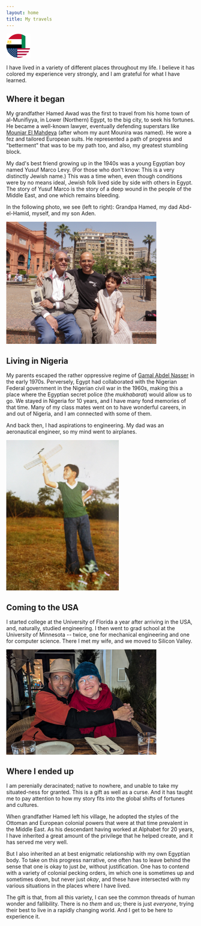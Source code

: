 ```yaml
---
layout: home
title: My travels
---
```


<img src="icon.png" width="64px">

I have lived in a variety of different places throughout my life. I believe it has colored my experience very strongly, and I am grateful for what I have learned.

## Where it began

My grandfather Hamed Awad was the first to travel from his home town of al-Munifiyya, in Lower (Northern) Egypt, to the big city, to seek his fortunes. He became a well-known lawyer, eventually defending superstars like <a href="https://en.wikipedia.org/wiki/Mounira_El_Mahdeya">Mouniar El Mahdeya</a> (after whom my aunt Mounira was named). He wore a fez and tailored European suits. He represented a path of progress and "betterment" that was to be my path too, and also, my greatest stumbling block.

My dad's best friend growing up in the 1940s was a young Egyptian boy named Yusuf Marco Levy. (For those who don't know: This is a very distinctly Jewish name.) This was a time when, even though conditions were by no means ideal, Jewish folk lived side by side with others in Egypt. The story of Yusuf Marco is the story of a deep wound in the people of the Middle East, and one which remains bleeding.

In the following photo, we see (left to right): Grandpa Hamed, my dad Abd-el-Hamid, myself, and my son Aden.

<img src="four-awads.jpg" width="400px">

## Living in Nigeria

My parents escaped the rather oppressive regime of <a href="https://en.wikipedia.org/wiki/Gamal_Abdel_Nasser">Gamal Abdel Nasser</a> in the early 1970s. Perversely, Egypt had collaborated with the Nigerian Federal government in the Nigerian civil war in the 1960s, making this a place where the Egyptian secret police (the _mukhabarat_) would allow us to go. We stayed in Nigeria for 10 years, and I have many fond memories of that time. Many of my class mates went on to have wonderful careers, in and out of Nigeria, and I am connected with some of them.

And back then, I had aspirations to engineering. My dad was an aeronautical engineer, so my mind went to airplanes.

<img src="ihab-rubber-plane.jpg" height="400px">

## Coming to the USA

I started college at the University of Florida a year after arriving in the USA, and, naturally, studied engineering. I then went to grad school at the University of Minnesota -- twice, one for mechanical engineering and one for computer science. There I met my wife, and we moved to Silicon Valley.

<img src="ihab-squissa.jpg" width="400px">

## Where I ended up

I am perenially deracinated; native to nowhere, and unable to take my situated-ness for granted. This is a gift as well as a curse. And it has taught me to pay attention to how my story fits into the global shifts of fortunes and cultures.

When grandfather Hamed left his village, he adopted the styles of the Ottoman and European colonial powers that were at that time prevalent in the Middle East. As his descendant having worked at Alphabet for 20 years, I have inherited a great amount of the privilege that he helped create, and it has served me very well.

But I also inherited an at best enigmatic relationship with my own Egyptian body. To take on this progress narrative, one often has to leave behind the sense that one is okay to just _be_, without justification. One has to contend with a variety of colonial pecking orders, im which one is sometimes up and sometimes down, but never just _okay_, and these have intersected with my various situations in the places where I have lived.

The gift is that, from all this variety, I can see the common threads of human wonder and fallibility. There is no _them_ and _us_; there is just _everyone_, trying their best to live in a rapidly changing world. And I get to be here to experience it.